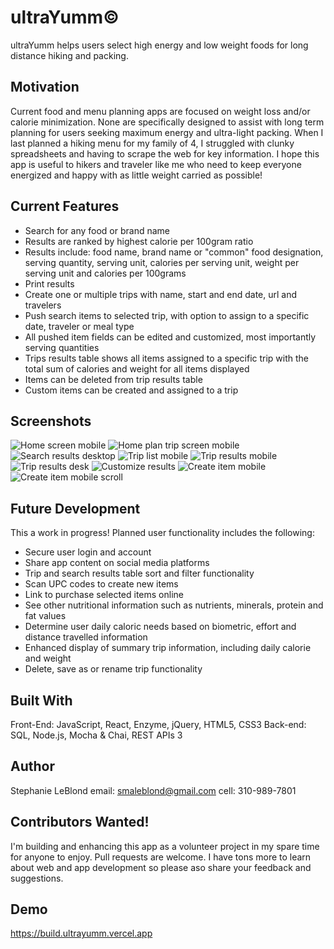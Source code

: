 # ultraYumm©
ultraYumm helps users select high energy and low weight foods for long distance hiking and packing.

## Motivation
Current food and menu planning apps are focused on weight loss and/or calorie minimization. None are specifically designed to assist with long term planning for users seeking maximum energy and ultra-light packing. When I last planned a hiking menu for my family of 4, I struggled with clunky spreadsheets and having to scrape the web for key information. I hope this app is useful to hikers and traveler like me who need to keep everyone energized and happy with as little weight carried as possible!

## Current Features
- Search for any food or brand name
- Results are ranked by highest calorie per 100gram ratio
- Results include: food name, brand name or "common" food designation, serving quantity, serving unit, calories per serving unit, weight per serving unit and calories per 100grams
- Print results
- Create one or multiple trips with name, start and end date, url and travelers
- Push search items to selected trip, with option to assign to a specific date, traveler or meal type
- All pushed item fields can be edited and customized, most importantly serving quantities
- Trips results table shows all items assigned to a specific trip with the total sum of calories and weight for all items displayed 
- Items can be deleted from trip results table
- Custom items can be created and assigned to a trip

## Screenshots
![Home screen mobile](src/images/HomeScreen.PNG)
![Home plan trip screen mobile](src/images/HomePlanTripScreen.PNG)
![Search results desktop](src/images/SearchResultsOatmeal.PNG)
![Trip list mobile](src/images/TripList.PNG)
![Trip results mobile](src/images/TripResultsMobile.PNG)
![Trip results desk](src/images/TripResultsDesk.PNG)
![Customize results](src/images/CustomizeResultsDesk.PNG)
![Create item mobile](src/images/CreateItemMobile.PNG)
![Create item mobile scroll](src/images/CreateItemMobileScroll.PNG)


## Future Development
This a work in progress! Planned user functionality includes the following:
- Secure user login and account 
- Share app content on social media platforms
- Trip and search results table sort and filter functionality
- Scan UPC codes to create new items
- Link to purchase selected items online
- See other nutritional information such as nutrients, minerals, protein and fat values
- Determine user daily caloric needs based on biometric, effort and distance travelled information
- Enhanced display of summary trip information, including daily calorie and weight
- Delete, save as or rename trip functionality

## Built With
Front-End: JavaScript, React, Enzyme, jQuery, HTML5, CSS3
Back-end: SQL, Node.js, Mocha & Chai, REST APIs 3

## Author
Stephanie LeBlond email: smaleblond@gmail.com cell: 310-989-7801

## Contributors Wanted!
I'm building and enhancing this app as a volunteer project in my spare time for anyone to enjoy.
Pull requests are welcome. I have tons more to learn about web and app development so please aso share your feedback and suggestions.

## Demo
https://build.ultrayumm.vercel.app